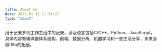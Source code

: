 ```yaml
---
title: About me
date: 2021-01-12 11:34:27
type: "about"
---
```

用于记录罗列工作生活中的记录，涉及语言包括C/C++、Python、JavaScript，具体内容有编译器体系结构、前端、数据分析、机器学习和一些生活分享，未来会做i18n的拓展。